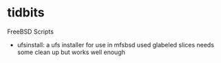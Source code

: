 # tidbits
FreeBSD Scripts

- ufsinstall: a ufs installer for use in mfsbsd
  used glabeled slices
  needs some clean up but works well enough
